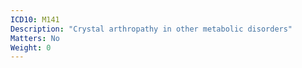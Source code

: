 ```yaml
---
ICD10: M141
Description: "Crystal arthropathy in other metabolic disorders"
Matters: No
Weight: 0
---
```

